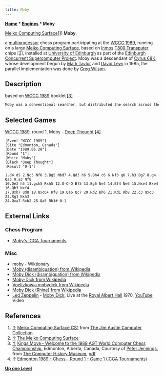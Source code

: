 ```yaml
---
title: Moby
---
```

**[Home](Home "Home") \* [Engines](Engines "Engines") \* Moby**



 [](http://www.computermuseum.org.uk/fixed_pages/meiko_computing_surface.html) [Meiko Computing Surface](https://en.wikipedia.org/wiki/Meiko_Scientific#Computing_Surface)<a id="cite-note-1" href="#cite-ref-1">[1]</a> 
**Moby**,  

a [multiprocessor](https://en.wikipedia.org/wiki/Multiprocessing) chess program participating at the [WCCC 1989](WCCC_1989 "WCCC 1989"), running on a large [Meiko Computing Surface](https://en.wikipedia.org/wiki/Meiko_Scientific#Computing_Surface), based on [Inmos](https://en.wikipedia.org/wiki/Inmos) [T800 Transputer](Transputer "Transputer") chips <a id="cite-note-2" href="#cite-ref-2">[2]</a>, installed at [University of Edinburgh](University_of_Edinburgh "University of Edinburgh") as part of the [Edinburgh Concurrent Supercomputer Project](https://en.wikipedia.org/wiki/Edinburgh_Concurrent_Supercomputer). Moby was a descendant of [Cyrus 68K](Cyrus_68K "Cyrus 68K"), whose development begun by [Mark Taylor](Mark_Taylor "Mark Taylor") and [David Levy](David_Levy "David Levy") in 1985, the parallel implementation was done by [Greg Wilson](Greg_Wilson "Greg Wilson"). 



## Description


based on [WCCC 1989](WCCC_1989 "WCCC 1989") booklet <a id="cite-note-3" href="#cite-ref-3">[3]</a>




```C++
Moby was a conventional searcher, but distributed the search across the available processors in a homogeneous fashion, that is all processors are carrying out the same type of operations, rather than some processors doing deep [scout](Scout "Scout") searches while others do more complete searches guided by the information returned by the scouts. [Load balancing](https://en.wikipedia.org/wiki/Load_balancing_%28computing%29) is archived by processor overloading - each processor supports a [hash table](Hash_Table "Hash Table") manager responsible for part of the global [transposition table](Transposition_Table "Transposition Table"). One distinguished processor acts as system master, interacting with the user and handling file i/o when the [opening books](Opening_Book "Opening Book") are consulted. 

```

## Selected Games


[WCCC 1989](WCCC_1989 "WCCC 1989"), round 1, Moby - [Deep Thought](Deep_Thought "Deep Thought") <a id="cite-note-4" href="#cite-ref-4">[4]</a>




```
[Event "WCCC 1989"]
[Site "Edmonton, Canada"]
[Date "1989.05.28"]
[Round "1"]
[White "Moby"]
[Black "Deep Thought"]
[Result "0-1"]

1.d4 d5 2.Nc3 Nf6 3.Bg5 Nbd7 4.Qd3 h6 5.Bh4 c6 6.Nf3 g6 7.h3 Bg7 8.g4 Qa5 9.a3 Nf8 
10.Qe3 h5 11.gxh5 Rxh5 12.O-O-O Bf5 13.Bg5 Ne4 14.Bf4 Ne6 15.Nxe4 Bxe4 16.Qb3 Nxf4 
17.Qxb7 Qd8 18.Qxc6+ Kf8 19.Qa6 Qc7 20.Rd2 Bh6 21.Kd1 Rb8 22.c3 Qxc3 23.Rg1 Nxh3 
24.Qxa7 Rxb2 25.Qa5 Rb1# 0-1

```

## External Links


### Chess Program


* [Moby's ICGA Tournaments](https://www.game-ai-forum.org/icga-tournaments/program.php?id=363)


### Misc


* [moby - Wiktionary](https://en.wiktionary.org/wiki/moby)
* [Moby (disambiguation) from Wikipedia](https://en.wikipedia.org/wiki/Moby_(disambiguation))
* [Moby Dick (disambiguation) from Wikipedia](https://en.wikipedia.org/wiki/Moby_Dick_(disambiguation))
* [Moby-Dick from Wikipedia](https://en.wikipedia.org/wiki/Moby-Dick)
* [Voeltzkowia mobydick from Wikipedia](https://en.wikipedia.org/wiki/Voeltzkowia_mobydick)
* [Moby Dick (Rhine) from Wikipedia](https://en.wikipedia.org/wiki/Moby_Dick_%28Rhine%29)
* [Led Zeppelin](Category:Led_Zeppelin "Category:Led Zeppelin") - [Moby Dick](https://en.wikipedia.org/wiki/Moby_Dick_(instrumental)), Live at the [Royal Albert Hall](https://en.wikipedia.org/wiki/Royal_Albert_Hall) 1970, [YouTube](https://en.wikipedia.org/wiki/YouTube) Video


 
## References


1. <a id="cite-ref-1" href="#cite-note-1">↑</a> [Meiko Computing Surface CS1](http://www.computermuseum.org.uk/fixed_pages/meiko_computing_surface.html) from [The Jim Austin Computer Collection](http://www.computermuseum.org.uk/)
2. <a id="cite-ref-2" href="#cite-note-2">↑</a> [The Meiko Computing Surface](http://www.new-npac.org/projects/cdroms/cewes-1999-06-vol1/nhse/hpccsurvey/orgs/meiko/meiko.html#CS)
3. <a id="cite-ref-3" href="#cite-note-3">↑</a> [Kings Move - Welcome to the 1989 AGT World Computer Chess Championship.](http://www.computerhistory.org/chess/full_record.php?iid=doc-434fea055cbb3) Edmonton, Alberta, Canada, Courtesy of [Peter Jennings](Peter_Jennings "Peter Jennings"), from [The Computer History Museum](The_Computer_History_Museum "The Computer History Museum"), [pdf](http://archive.computerhistory.org/projects/chess/related_materials/text/3-1%20and%203-2%20and%203-3%20and%204-3.1989_WCCC/1989%20WCCC.062302028.sm.pdf)
4. <a id="cite-ref-4" href="#cite-note-4">↑</a> [Edmonton 1989 - Chess - Round 1 - Game 1 (ICGA Tournaments)](https://www.game-ai-forum.org/icga-tournaments/round.php?tournament=14&round=1&id=1)

**[Up one Level](Engines "Engines")**







 
